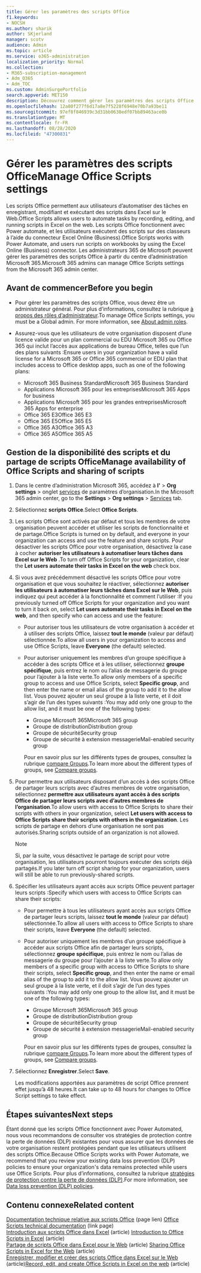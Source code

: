 ```yaml
---
title: Gérer les paramètres des scripts Office
f1.keywords:
- NOCSH
ms.author: sharik
author: SKjerland
manager: scotv
audience: Admin
ms.topic: article
ms.service: o365-administration
localization_priority: Normal
ms.collection:
- M365-subscription-management
- Adm_O365
- Adm_TOC
ms.custom: AdminSurgePortfolio
search.appverid: MET150
description: Découvrez comment gérer les paramètres des scripts Office pour les utilisateurs de votre organisation.
ms.openlocfilehash: 12a80f277f6d17a8e7f5228f6948e70b7a93be11
ms.sourcegitcommit: 97ef8f846939c3d31bb0638edf07bb89463ace0b
ms.translationtype: MT
ms.contentlocale: fr-FR
ms.lasthandoff: 08/28/2020
ms.locfileid: "47300831"
---
```

# <a name="manage-office-scripts-settings"></a><span data-ttu-id="6c8e2-103">Gérer les paramètres des scripts Office</span><span class="sxs-lookup"><span data-stu-id="6c8e2-103">Manage Office Scripts settings</span></span>

<span data-ttu-id="6c8e2-104">Les scripts Office permettent aux utilisateurs d’automatiser des tâches en enregistrant, modifiant et exécutant des scripts dans Excel sur le Web.</span><span class="sxs-lookup"><span data-stu-id="6c8e2-104">Office Scripts‎ allows users to automate tasks by recording, editing, and running scripts in ‎Excel‎ on the web.</span></span> <span data-ttu-id="6c8e2-105">Les scripts Office fonctionnent avec Power automate, et les utilisateurs exécutent des scripts sur des classeurs à l’aide du connecteur Excel Online (Business).</span><span class="sxs-lookup"><span data-stu-id="6c8e2-105">‎Office Scripts‎ works with Power Automate, and users run scripts on workbooks by using the ‎Excel‎ Online (Business) connector.</span></span> <span data-ttu-id="6c8e2-106">Les administrateurs 365 de Microsoft peuvent gérer les paramètres des scripts Office à partir du centre d’administration Microsoft 365.</span><span class="sxs-lookup"><span data-stu-id="6c8e2-106">Microsoft 365 admins can manage Office Scripts settings from the Microsoft 365 admin center.</span></span>

## <a name="before-you-begin"></a><span data-ttu-id="6c8e2-107">Avant de commencer</span><span class="sxs-lookup"><span data-stu-id="6c8e2-107">Before you begin</span></span>

- <span data-ttu-id="6c8e2-108">Pour gérer les paramètres des scripts Office, vous devez être un administrateur général. Pour plus d’informations, consultez la rubrique [à propos des rôles d’administrateur](../add-users/about-admin-roles.md).</span><span class="sxs-lookup"><span data-stu-id="6c8e2-108">To manage Office Scripts settings, you must be a Global admin. For more information, see [About admin roles](../add-users/about-admin-roles.md).</span></span>

- <span data-ttu-id="6c8e2-109">Assurez-vous que les utilisateurs de votre organisation disposent d’une licence valide pour un plan commercial ou EDU Microsoft 365 ou Office 365 qui inclut l’accès aux applications de bureau Office, telles que l’un des plans suivants :</span><span class="sxs-lookup"><span data-stu-id="6c8e2-109">Ensure users in your organization have a valid license for a Microsoft 365 or Office 365 commercial or EDU plan that includes access to Office desktop apps, such as one of the following plans:</span></span>

    - <span data-ttu-id="6c8e2-110">Microsoft 365 Business Standard</span><span class="sxs-lookup"><span data-stu-id="6c8e2-110">Microsoft 365 Business Standard</span></span>
    - <span data-ttu-id="6c8e2-111">Applications Microsoft 365 pour les entreprises</span><span class="sxs-lookup"><span data-stu-id="6c8e2-111">Microsoft 365 Apps for business</span></span>
    - <span data-ttu-id="6c8e2-112">Applications Microsoft 365 pour les grandes entreprises</span><span class="sxs-lookup"><span data-stu-id="6c8e2-112">Microsoft 365 Apps for enterprise</span></span>
    - <span data-ttu-id="6c8e2-113">Office 365 E3</span><span class="sxs-lookup"><span data-stu-id="6c8e2-113">Office 365 E3</span></span>
    - <span data-ttu-id="6c8e2-114">Office 365 E5</span><span class="sxs-lookup"><span data-stu-id="6c8e2-114">Office 365 E5</span></span>
    - <span data-ttu-id="6c8e2-115">Office 365 A3</span><span class="sxs-lookup"><span data-stu-id="6c8e2-115">Office 365 A3</span></span>
    - <span data-ttu-id="6c8e2-116">Office 365 A5</span><span class="sxs-lookup"><span data-stu-id="6c8e2-116">Office 365 A5</span></span>

## <a name="manage-availability-of-office-scripts-and-sharing-of-scripts"></a><span data-ttu-id="6c8e2-117">Gestion de la disponibilité des scripts et du partage de scripts Office</span><span class="sxs-lookup"><span data-stu-id="6c8e2-117">Manage availability of Office Scripts and sharing of scripts</span></span>

1. <span data-ttu-id="6c8e2-118">Dans le centre d’administration Microsoft 365, accédez à **l'** \> **Org settings** \> onglet <a href="https://go.microsoft.com/fwlink/p/?linkid=2053743" target="_blank">services</a> de paramètres d’organisation.</span><span class="sxs-lookup"><span data-stu-id="6c8e2-118">In the Microsoft 365 admin center, go to the **Settings** \> **Org settings** \> <a href="https://go.microsoft.com/fwlink/p/?linkid=2053743" target="_blank">Services</a> tab.</span></span>

2. <span data-ttu-id="6c8e2-119">Sélectionnez **scripts Office**.</span><span class="sxs-lookup"><span data-stu-id="6c8e2-119">Select **Office Scripts**.</span></span>

3. <span data-ttu-id="6c8e2-120">Les scripts Office sont activés par défaut et tous les membres de votre organisation peuvent accéder et utiliser les scripts de fonctionnalité et de partage.</span><span class="sxs-lookup"><span data-stu-id="6c8e2-120">Office Scripts is turned on by default, and everyone in your organization can access and use the feature and share scripts.</span></span> <span data-ttu-id="6c8e2-121">Pour désactiver les scripts Office pour votre organisation, désactivez la case à cocher **autoriser les utilisateurs à automatiser leurs tâches dans Excel sur le Web** .</span><span class="sxs-lookup"><span data-stu-id="6c8e2-121">To turn off Office Scripts for your organization, clear the **Let users automate their tasks in Excel on the web** check box.</span></span>

4. <span data-ttu-id="6c8e2-122">Si vous avez précédemment désactivé les scripts Office pour votre organisation et que vous souhaitez le réactiver, sélectionnez **autoriser les utilisateurs à automatiser leurs tâches dans Excel sur le Web**, puis indiquez qui peut accéder à la fonctionnalité et comment l’utiliser :</span><span class="sxs-lookup"><span data-stu-id="6c8e2-122">If you previously turned off Office Scripts for your organization and you want to turn it back on, select **Let users automate their tasks in Excel on the web**, and then specify who can access and use the feature:</span></span>

    - <span data-ttu-id="6c8e2-123">Pour autoriser tous les utilisateurs de votre organisation à accéder et à utiliser des scripts Office, laissez **tout le monde** (valeur par défaut) sélectionnée.</span><span class="sxs-lookup"><span data-stu-id="6c8e2-123">To allow all users in your organization to access and use Office Scripts, leave **Everyone** (the default) selected.</span></span> 

    - <span data-ttu-id="6c8e2-124">Pour autoriser uniquement les membres d’un groupe spécifique à accéder à des scripts Office et à les utiliser, sélectionnez **groupe spécifique**, puis entrez le nom ou l’alias de messagerie du groupe pour l’ajouter à la liste verte.</span><span class="sxs-lookup"><span data-stu-id="6c8e2-124">To allow only members of a specific group to access and use Office Scripts, select **Specific group**, and then enter the name or email alias of the group to add it to the allow list.</span></span> <span data-ttu-id="6c8e2-125">Vous pouvez ajouter un seul groupe à la liste verte, et il doit s’agir de l’un des types suivants :</span><span class="sxs-lookup"><span data-stu-id="6c8e2-125">You may add only one group to the allow list, and it must be one of the following types:</span></span>
        - <span data-ttu-id="6c8e2-126">Groupe Microsoft 365</span><span class="sxs-lookup"><span data-stu-id="6c8e2-126">Microsoft 365 group</span></span>
        - <span data-ttu-id="6c8e2-127">Groupe de distribution</span><span class="sxs-lookup"><span data-stu-id="6c8e2-127">Distribution group</span></span>
        - <span data-ttu-id="6c8e2-128">Groupe de sécurité</span><span class="sxs-lookup"><span data-stu-id="6c8e2-128">Security group</span></span>
        - <span data-ttu-id="6c8e2-129">Groupe de sécurité à extension messagerie</span><span class="sxs-lookup"><span data-stu-id="6c8e2-129">Mail-enabled security group</span></span>
    
        <span data-ttu-id="6c8e2-130">Pour en savoir plus sur les différents types de groupes, consultez la rubrique [compare Groups](../create-groups/compare-groups.md).</span><span class="sxs-lookup"><span data-stu-id="6c8e2-130">To learn more about the different types of groups, see [Compare groups](../create-groups/compare-groups.md).</span></span>

5. <span data-ttu-id="6c8e2-131">Pour permettre aux utilisateurs disposant d’un accès à des scripts Office de partager leurs scripts avec d’autres membres de votre organisation, sélectionnez **permettre aux utilisateurs ayant accès à des scripts Office de partager leurs scripts avec d’autres membres de l’organisation**.</span><span class="sxs-lookup"><span data-stu-id="6c8e2-131">To allow users with access to Office Scripts to share their scripts with others in your organization, select **Let users with access to Office Scripts share their scripts with others in the organization**.</span></span> <span data-ttu-id="6c8e2-132">Les scripts de partage en dehors d’une organisation ne sont pas autorisés.</span><span class="sxs-lookup"><span data-stu-id="6c8e2-132">Sharing scripts outside of an organization is not allowed.</span></span>
 
    > [!NOTE]
    > <span data-ttu-id="6c8e2-133">Si, par la suite, vous désactivez le partage de script pour votre organisation, les utilisateurs pourront toujours exécuter des scripts déjà partagés.</span><span class="sxs-lookup"><span data-stu-id="6c8e2-133">If you later turn off script sharing for your organization, users will still be able to run previously-shared scripts.</span></span>
 
6. <span data-ttu-id="6c8e2-134">Spécifier les utilisateurs ayant accès aux scripts Office peuvent partager leurs scripts :</span><span class="sxs-lookup"><span data-stu-id="6c8e2-134">Specify which users with access to Office Scripts can share their scripts:</span></span>
    
    - <span data-ttu-id="6c8e2-135">Pour permettre à tous les utilisateurs ayant accès aux scripts Office de partager leurs scripts, laissez **tout le monde** (valeur par défaut) sélectionnée.</span><span class="sxs-lookup"><span data-stu-id="6c8e2-135">To allow all users with access to Office Scripts to share their scripts, leave **Everyone** (the default) selected.</span></span>

    - <span data-ttu-id="6c8e2-136">Pour autoriser uniquement les membres d’un groupe spécifique à accéder aux scripts Office afin de partager leurs scripts, sélectionnez **groupe spécifique**, puis entrez le nom ou l’alias de messagerie du groupe pour l’ajouter à la liste verte.</span><span class="sxs-lookup"><span data-stu-id="6c8e2-136">To allow only members of a specific group with access to Office Scripts to share their scripts, select **Specific group**, and then enter the name or email alias of the group to add it to the allow list.</span></span> <span data-ttu-id="6c8e2-137">Vous pouvez ajouter un seul groupe à la liste verte, et il doit s’agir de l’un des types suivants :</span><span class="sxs-lookup"><span data-stu-id="6c8e2-137">You may add only one group to the allow list, and it must be one of the following types:</span></span>
        - <span data-ttu-id="6c8e2-138">Groupe Microsoft 365</span><span class="sxs-lookup"><span data-stu-id="6c8e2-138">Microsoft 365 group</span></span>
        - <span data-ttu-id="6c8e2-139">Groupe de distribution</span><span class="sxs-lookup"><span data-stu-id="6c8e2-139">Distribution group</span></span>
        - <span data-ttu-id="6c8e2-140">Groupe de sécurité</span><span class="sxs-lookup"><span data-stu-id="6c8e2-140">Security group</span></span>
        - <span data-ttu-id="6c8e2-141">Groupe de sécurité à extension messagerie</span><span class="sxs-lookup"><span data-stu-id="6c8e2-141">Mail-enabled security group</span></span>
    
        <span data-ttu-id="6c8e2-142">Pour en savoir plus sur les différents types de groupes, consultez la rubrique [compare Groups](../create-groups/compare-groups.md).</span><span class="sxs-lookup"><span data-stu-id="6c8e2-142">To learn more about the different types of groups, see [Compare groups](../create-groups/compare-groups.md).</span></span>

7. <span data-ttu-id="6c8e2-143">Sélectionnez **Enregistrer**.</span><span class="sxs-lookup"><span data-stu-id="6c8e2-143">Select **Save**.</span></span>

    <span data-ttu-id="6c8e2-144">Les modifications apportées aux paramètres de script Office prennent effet jusqu’à 48 heures.</span><span class="sxs-lookup"><span data-stu-id="6c8e2-144">It can take up to 48 hours for changes to Office Script settings to take effect.</span></span>

## <a name="next-steps"></a><span data-ttu-id="6c8e2-145">Étapes suivantes</span><span class="sxs-lookup"><span data-stu-id="6c8e2-145">Next steps</span></span>

<span data-ttu-id="6c8e2-146">Étant donné que les scripts Office fonctionnent avec Power Automated, nous vous recommandons de consulter vos stratégies de protection contre la perte de données (DLP) existantes pour vous assurer que les données de votre organisation restent protégées pendant que les utilisateurs utilisent des scripts Office.</span><span class="sxs-lookup"><span data-stu-id="6c8e2-146">Because Office Scripts works with Power Automate, we recommend that you review your existing data loss prevention (DLP) policies to ensure your organization's data remains protected while users use ‎Office Scripts‎.</span></span> <span data-ttu-id="6c8e2-147">Pour plus d’informations, consultez la rubrique [stratégies de protection contre la perte de données (DLP)](/power-automate/prevent-data-loss).</span><span class="sxs-lookup"><span data-stu-id="6c8e2-147">For more information, see [Data loss prevention (DLP) policies](/power-automate/prevent-data-loss).</span></span>

## <a name="related-content"></a><span data-ttu-id="6c8e2-148">Contenu connexe</span><span class="sxs-lookup"><span data-stu-id="6c8e2-148">Related content</span></span>

<span data-ttu-id="6c8e2-149">[Documentation technique relative aux scripts Office](/office/dev/scripts/) (page lien) </span><span class="sxs-lookup"><span data-stu-id="6c8e2-149">[Office Scripts technical documentation](/office/dev/scripts/) (link page)</span></span>\
<span data-ttu-id="6c8e2-150">[Introduction aux scripts Office dans Excel](https://support.microsoft.com/office/9fbe283d-adb8-4f13-a75b-a81c6baf163a) (article) </span><span class="sxs-lookup"><span data-stu-id="6c8e2-150">[Introduction to Office Scripts in Excel](https://support.microsoft.com/office/9fbe283d-adb8-4f13-a75b-a81c6baf163a) (article)</span></span>\
<span data-ttu-id="6c8e2-151">[Partage de scripts Office dans Excel pour le Web](https://support.microsoft.com/office/226eddbc-3a44-4540-acfe-fccda3d1122b) (article) </span><span class="sxs-lookup"><span data-stu-id="6c8e2-151">[Sharing Office Scripts in Excel for the Web](https://support.microsoft.com/office/226eddbc-3a44-4540-acfe-fccda3d1122b) (article)</span></span>\
<span data-ttu-id="6c8e2-152">[Enregistrer, modifier et créer des scripts Office dans Excel sur le Web](/office/dev/scripts/tutorials/excel-tutorial) (article)</span><span class="sxs-lookup"><span data-stu-id="6c8e2-152">[Record, edit, and create Office Scripts in Excel on the web](/office/dev/scripts/tutorials/excel-tutorial) (article)</span></span>